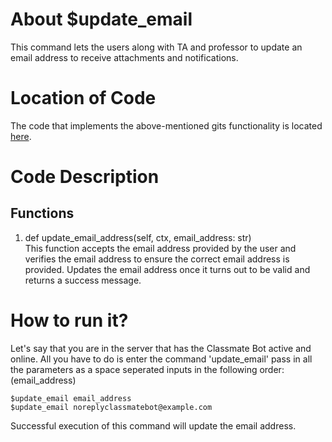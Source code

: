 # About $update_email
This command lets the users along with TA and professor to update an email address to receive attachments and notifications.

# Location of Code
The code that implements the above-mentioned gits functionality is located [here](https://github.com/chandur626/ClassMateBot/blob/main/cogs/email_address_spec.py).

# Code Description
## Functions
1. def update_email_address(self, ctx, email_address: str) <br>
This function accepts the email address provided by the user and verifies the email address to ensure the correct email address is provided. Updates the email address once it turns out to be valid and returns a success message.



# How to run it?
Let's say that you are in the server that has the Classmate Bot active and online. All you have to do is 
enter the command 'update_email' pass in all the parameters as a space seperated inputs in the following order:
(email_address)
```
$update_email email_address
$update_email noreplyclassmatebot@example.com
```
Successful execution of this command will update the email address.
